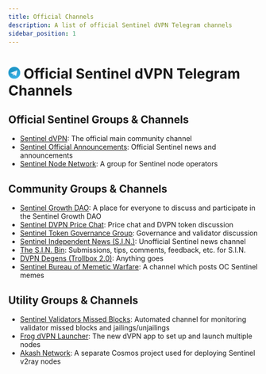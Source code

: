 ```yaml
---
title: Official Channels
description: A list of official Sentinel dVPN Telegram channels 
sidebar_position: 1
---
```


# ![Telegram icon](/img/resources/telegram.png) Official Sentinel dVPN Telegram Channels

## Official Sentinel Groups & Channels

- [Sentinel dVPN](https://t.me/sentinel_co): The official main community channel
- [Sentinel Official Announcements](https://t.me/Sentinel_Announcements): Official Sentinel news and announcements
- [Sentinel Node Network](https://t.me/SentinelNodeNetwork): A group for Sentinel node operators

## Community Groups & Channels

- [Sentinel Growth DAO](https://t.me/SentinelGrowthDAO): A place for everyone to discuss and participate in the Sentinel Growth DAO
- [Sentinel DVPN Price Chat](https://t.me/dvpnpricediscussion): Price chat and DVPN token discussion
- [Sentinel Token Governance Group](https://t.me/SentinelGov): Governance and validator discussion
- [Sentinel Independent News (S.I.N.)](https://t.me/sentinel_independent): Unofficial Sentinel news channel
- [The S.I.N. Bin](https://t.me/the_sinbin): Submissions, tips, comments, feedback, etc. for S.I.N.
- [DVPN Degens (Trollbox 2.0)](https://t.me/dvpndegen): Anything goes
- [Sentinel Bureau of Memetic Warfare](https://t.me/Sentinelmemewar): A channel which posts OC Sentinel memes

## Utility Groups & Channels

- [Sentinel Validators Missed Blocks](https://t.me/sentinel_missed): Automated channel for monitoring validator missed blocks and jailings/unjailings
- [Frog dVPN Launcher](https://t.me/froglauncher): The new dVPN app to set up and launch multiple nodes
- [Akash Network](https://t.me/AkashNW): A separate Cosmos project used for deploying Sentinel v2ray nodes